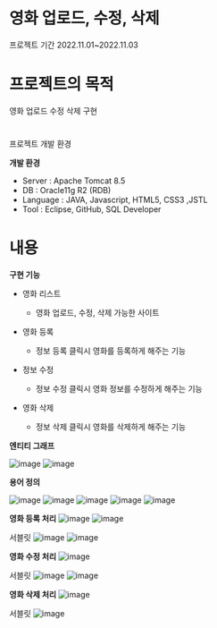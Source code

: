 # 영화 업로드, 수정, 삭제 
프로젝트 기간 2022.11.01~2022.11.03

# 프로젝트의 목적
영화 업로드 수정 삭제 구현

#
프로젝트 개발 환경

**개발 환경**

+ Server : Apache Tomcat 8.5
+ DB : Oracle11g R2 (RDB)
+ Language : JAVA, Javascript, HTML5, CSS3 ,JSTL
+ Tool : Eclipse, GitHub, SQL Developer

# 내용

**구현 기능**

* 영화 리스트
    - 영화 업로드, 수정, 삭제 가능한 사이트 
    
* 영화 등록
    - 정보 등록 클릭시 영화를 등록하게 해주는 기능
        
* 정보 수정
    - 정보 수정 클릭시 영화 정보를 수정하게 해주는 기능

* 영화 삭제
    - 정보 삭제 클릭시 영화를 삭제하게 해주는 기능
    
**엔티티 그래프**

![image](https://user-images.githubusercontent.com/117800561/202642859-b568d89f-1de0-47d6-83e9-b1236e413e1a.png)
![image](https://user-images.githubusercontent.com/117800561/202647276-cfc584a6-ab20-4123-9fe2-0654749beea5.png)


**용어 정의**

![image](https://user-images.githubusercontent.com/117800561/202642958-c883efb7-47c5-4dfb-b513-42f97d466e90.png)
![image](https://user-images.githubusercontent.com/117800561/202642987-c3816877-478e-4851-be0e-45e6c994329a.png)
![image](https://user-images.githubusercontent.com/117800561/202643034-d7c7f85a-b54d-4ce8-9674-5b2f1c9c9bc3.png)
![image](https://user-images.githubusercontent.com/117800561/202643086-695c0b03-2b87-4199-9e15-6365529ae356.png)
![image](https://user-images.githubusercontent.com/117800561/202643130-43b6f7f2-4aae-4e11-82e6-c347ecb6622f.png)

**영화 등록 처리**
![image](https://user-images.githubusercontent.com/117800561/202643320-bdee4ec2-5997-49bb-a3d2-877f565ff006.png)
![image](https://user-images.githubusercontent.com/117800561/202643354-de771cef-73c0-4997-a357-8a610387f7a4.png)

서블릿 
![image](https://user-images.githubusercontent.com/117800561/202643693-a782d78a-becd-459c-96c0-9b77abb5c7d7.png)
![image](https://user-images.githubusercontent.com/117800561/202643735-2b4a7745-1ca1-4719-ac4b-0e2464fec05b.png)



**영화 수정 처리**
![image](https://user-images.githubusercontent.com/117800561/202643442-17279422-a4b8-4c6c-a16c-f263988ff78b.png)

서블릿
![image](https://user-images.githubusercontent.com/117800561/202643806-c6538152-fa9f-4b03-996a-96aadff36bcb.png)
![image](https://user-images.githubusercontent.com/117800561/202643842-93d8621d-93c1-4f22-87fe-0ba3e675a403.png)

**영화 삭제 처리**
![image](https://user-images.githubusercontent.com/117800561/202643909-bbf3e8ae-5bfa-4c58-807b-697a30b5fc21.png)

서블릿
![image](https://user-images.githubusercontent.com/117800561/202643973-90b5794c-b73d-41b2-9f72-7160e94eb343.png)
    
